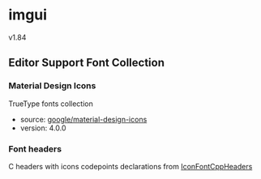 # imgui

v1.84

## Editor Support Font Collection

### Material Design Icons

TrueType fonts collection

- source: [google/material-design-icons](https://github.com/google/material-design-icons)
- version: 4.0.0

### Font headers

C headers with icons codepoints declarations from [IconFontCppHeaders](https://github.com/juliettef/IconFontCppHeaders)
